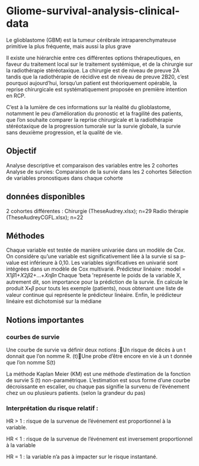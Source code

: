 # Gliome-survival-analysis-clinical-data

Le glioblastome (GBM) est la tumeur cérébrale intraparenchymateuse primitive la plus fréquente, mais aussi la plus grave


Il existe une hiérarchie entre ces différentes options thérapeutiques, en faveur du traitement local sur le traitement systémique, et de la chirurgie sur la radiothérapie stéréotaxique. La chirurgie est de niveau de preuve 2A tandis que la radiothérapie de récidive est de niveau de preuve 2B20, c’est pourquoi aujourd’hui, lorsqu’un patient est théoriquement opérable, la reprise chirurgicale est systématiquement proposée en première intention en RCP.


C’est à la lumière de ces informations sur la réalité du glioblastome, notamment le peu d’amélioration du pronostic et la fragilité des patients, que l’on souhaite comparer la reprise chirurgicale et la radiothérapie stéréotaxique de la progression tumorale sur la survie globale, la survie sans deuxième progression, et la qualité de vie.


## Objectif
Analyse descriptive et comparaison des variables entre les 2 cohortes 
Analyse de survies: 
Comparaison de la survie dans les 2 cohortes
Sélection de variables pronostiques dans chaque cohorte

## données disponibles
2 cohortes différentes : 
Chirurgie (TheseAudrey.xlsx); n=29
Radio thérapie (TheseAudreyCGFL.xlsx); n=22

## Méthodes
Chaque variable est testée de manière univariée dans un modèle de Cox. On considère qu’une variable est significativement liée à la survie si sa p-value est inférieure à 0,10. 
Les variables significatives en univarié sont intégrées dans un modèle de Cox multivarié. 
Prédicteur linéaire : model =  X1𝛽1+𝑋2𝛽2+…+𝑋𝑛𝛽𝑛
Chaque ‘beta 'représente le poids de la variable X, autrement dit, son importance pour la prédiction de la survie. En calcule le produit X∗𝛽 pour touts les exemple (patients), nous obtenant une liste de valeur continue qui représente le prédicteur linéaire. 
   Enfin, le prédicteur linéaire est dichotomisé sur la médiane


## Notions importantes
### courbes de survie
Une courbe de survie va définir deux notions :Un risque de décès à un t donnait que l’on nomme R. (t)Une probe d’être encore en vie à un t donnée que l’on nomme S(t)

La méthode Kaplan Meier (KM) est une méthode d’estimation de la fonction de survie S (t) non-paramétrique. L’estimation est sous forme d’une courbe décroissante en escalier, ou chaque pas signifie la survenu de l’événement chez un ou plusieurs patients. (selon la grandeur du pas)


### Interprétation du risque relatif : 
HR > 1 : risque de la survenue de l’événement est proportionnel à la variable.

HR < 1 : risque de la survenue de l’événement est inversement proportionnel à la variable

HR = 1 : la variable n’a pas à impacter sur le risque instantané.

























